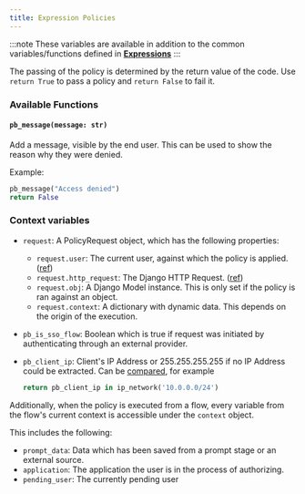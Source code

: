```yaml
---
title: Expression Policies
---
```


:::note
These variables are available in addition to the common variables/functions defined in [**Expressions**](../expressions/index.md)
:::

The passing of the policy is determined by the return value of the code. Use `return True` to pass a policy and `return False` to fail it.

### Available Functions

#### `pb_message(message: str)`

Add a message, visible by the end user. This can be used to show the reason why they were denied.

Example:

```python
pb_message("Access denied")
return False
```

### Context variables

- `request`: A PolicyRequest object, which has the following properties:
    - `request.user`: The current user, against which the policy is applied. ([ref](../expressions/reference/user-object.md))
    - `request.http_request`: The Django HTTP Request. ([ref](https://docs.djangoproject.com/en/3.0/ref/request-response/#httprequest-objects))
    - `request.obj`: A Django Model instance. This is only set if the policy is ran against an object.
    - `request.context`: A dictionary with dynamic data. This depends on the origin of the execution.
- `pb_is_sso_flow`: Boolean which is true if request was initiated by authenticating through an external provider.
- `pb_client_ip`: Client's IP Address or 255.255.255.255 if no IP Address could be extracted. Can be [compared](../expressions/index.md#comparing-ip-addresses), for example

    ```python
    return pb_client_ip in ip_network('10.0.0.0/24')
    ```

Additionally, when the policy is executed from a flow, every variable from the flow's current context is accessible under the `context` object.

This includes the following:

- `prompt_data`: Data which has been saved from a prompt stage or an external source.
- `application`: The application the user is in the process of authorizing.
- `pending_user`: The currently pending user
